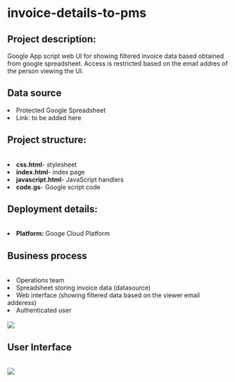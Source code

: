 # invoice-details-to-pms

<h2>Project description:</h2>
<p>Google App script web UI for showing filtered invoice data based obtained from google spreadsheet. Access is restricted based 
on the email addres of the person viewing the UI. </p>

<h2>Data source</h2>
<li>Protected Google Spreadsheet</li>
<li>Link: to be added here</li>

<h2>Project structure:</h2><br>
<li><b>css.html</b>- stylesheet </li>
<li><b>index.html</b>- index page</li>
<li><b>javascript.html</b>- JavaScript handlers</li>
<li><b>code.gs</b>- Google script code </li>

<h2>Deployment details:</h2><br>
<li><b>Platform:</b> Googe Cloud Platform</li>

<h2>Business process</h2><br>
<li>Operations team</li>
<li>Spreadsheet storing invoice data (datasource)</li>
<li>Web interface (showing filtered data based on the viewer email adderess)</li>
<li>Authenticated user</li><br>
<img src="https://user-images.githubusercontent.com/74961891/234194401-204752df-523a-4684-b804-bd5623cb7b2c.png">

<h2>User Interface</h2><br>
<img src="https://github.com/stefan-mastilak/google-script-ui/assets/74961891/15a798aa-1c38-4aab-9d7a-85dc925fd59d">
